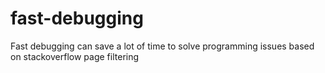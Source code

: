 # fast-debugging
Fast debugging can save a lot of time to solve programming issues based on stackoverflow page filtering

